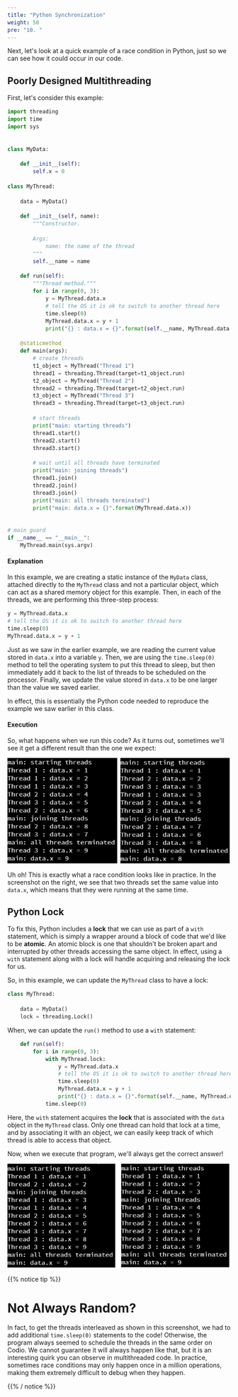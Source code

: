 ```yaml
---
title: "Python Synchronization"
weight: 50
pre: "10. "
---
```

Next, let's look at a quick example of a race condition in Python, just so we can see how it could occur in our code.

## Poorly Designed Multithreading

First, let's consider this example:

```python
import threading
import time
import sys


class MyData:
    
    def __init__(self):
        self.x = 0

class MyThread:
    
    data = MyData()

    def __init__(self, name):
        """Constructor.
        
        Args:
            name: the name of the thread
        """
        self.__name = name

    def run(self):
        """Thread method."""
        for i in range(0, 3):
            y = MyThread.data.x
            # tell the OS it is ok to switch to another thread here
            time.sleep(0)
            MyThread.data.x = y + 1
            print("{} : data.x = {}".format(self.__name, MyThread.data.x))
            
    @staticmethod
    def main(args):
        # create threads
        t1_object = MyThread("Thread 1")
        thread1 = threading.Thread(target=t1_object.run)
        t2_object = MyThread("Thread 2")
        thread2 = threading.Thread(target=t2_object.run)
        t3_object = MyThread("Thread 3")
        thread3 = threading.Thread(target=t3_object.run)
        
        # start threads
        print("main: starting threads")
        thread1.start()
        thread2.start()
        thread3.start()
        
        # wait until all threads have terminated
        print("main: joining threads")
        thread1.join()
        thread2.join()
        thread3.join()
        print("main: all threads terminated")
        print("main: data.x = {}".format(MyThread.data.x))
                  
                  
# main guard
if __name__ == "__main__":
    MyThread.main(sys.argv)

```

#### Explanation

In this example, we are creating a static instance of the `MyData` class, attached directly to the `MyThread` class and not a particular object, which can act as a shared memory object for this example. Then, in each of the threads, we are performing this three-step process:

```python
y = MyThread.data.x
# tell the OS it is ok to switch to another thread here
time.sleep(0)
MyThread.data.x = y + 1
```

Just as we saw in the earlier example, we are reading the current value stored in `data.x` into a variable `y`. Then, we are using the `time.sleep(0)` method to tell the operating system to put this thread to sleep, but then immediately add it back to the list of threads to be scheduled on the processor. Finally, we update the value stored in `data.x` to be one larger than the value we saved earlier. 

In effect, this is essentially the Python code needed to reproduce the example we saw earlier in this class.

#### Execution

So, what happens when we run this code? As it turns out, sometimes we'll see it get a different result than the one we expect:

![Race Condition in Python](../../images/10/python_race.png)

Uh oh! This is exactly what a race condition looks like in practice. In the screenshot on the right, we see that two threads set the same value into `data.x`, which means that they were running at the same time. 

## Python Lock

To fix this, Python includes a **lock** that we can use as part of a `with` statement, which is simply a wrapper around a block of code that we'd like to be **atomic**. An atomic block is one that shouldn't be broken apart and interrupted by other threads accessing the same object. In effect, using a `with` statement along with a lock will handle acquiring and releasing the lock for us.

So, in this example, we can update the `MyThread` class to have a lock:

```python
class MyThread:
    
    data = MyData()
    lock = threading.Lock()
```

When, we can update the `run()` method to use a `with` statement:

```python
    def run(self):
        for i in range(0, 3):
            with MyThread.lock:
                y = MyThread.data.x
                # tell the OS it is ok to switch to another thread here
                time.sleep(0)
                MyThread.data.x = y + 1
                print("{} : data.x = {}".format(self.__name, MyThread.data.x))
            time.sleep(0)
```

Here, the `with` statement acquires the **lock** that is associated with the `data` object in the `MyThread` class. Only one thread can hold that lock at a time, and by associating it with an object, we can easily keep track of which thread is able to access that object. 

Now, when we execute that program, we'll always get the correct answer!

![Synchronized in Python](../../images/10/python_synch.png)

{{% notice tip %}}

# Not Always Random?

In fact, to get the threads interleaved as shown in this screenshot, we had to add additional `time.sleep(0)` statements to the code! Otherwise, the program always seemed to schedule the threads in the same order on Codio. We cannot guarantee it will always happen like that, but it is an interesting quirk you can observe in multithreaded code. In practice, sometimes race conditions may only happen once in a million operations, making them extremely difficult to debug when they happen.

{{% / notice %}}


